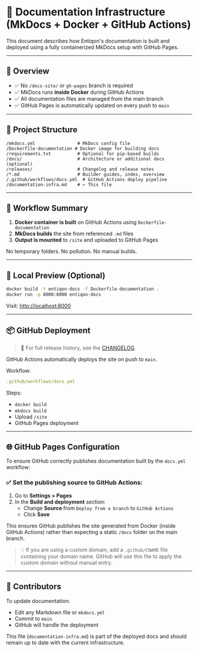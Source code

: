 # 🧾 Documentation Infrastructure (MkDocs + Docker + GitHub Actions)

This document describes how Entiqon's documentation is built and deployed using a fully containerized MkDocs setup with GitHub Pages.

---

## 🧠 Overview

- ✅ No `/docs-site/` or `gh-pages` branch is required
- ✅ MkDocs runs **inside Docker** during GitHub Actions
- ✅ All documentation files are managed from the main branch
- ✅ GitHub Pages is automatically updated on every push to `main`

---

## 📁 Project Structure

```
/mkdocs.yml                # MkDocs config file
/Dockerfile-documentation # Docker image for building docs
/requirements.txt          # Optional for pip-based builds
/docs/                     # Architecture or additional docs (optional)
/releases/                 # Changelog and release notes
/*.md                      # Builder guides, index, overview
/.github/workflows/docs.yml  # GitHub Actions deploy pipeline
/documentation-infra.md    # ← This file
```

---

## 🚀 Workflow Summary

1. **Docker container is built** on GitHub Actions using `Dockerfile-documentation`
2. **MkDocs builds** the site from referenced `.md` files
3. **Output is mounted** to `/site` and uploaded to GitHub Pages

No temporary folders. No pollution. No manual builds.

---

## 🧪 Local Preview (Optional)

```bash
docker build -t entiqon-docs -f Dockerfile-documentation .
docker run -p 8000:8000 entiqon-docs
```

Visit: [http://localhost:8000](http://localhost:8000)

---

## 📦 GitHub Deployment

> 📄 For full release history, see the [CHANGELOG](./CHANGELOG.md).

GitHub Actions automatically deploys the site on push to `main`.

Workflow:
```yaml
.github/workflows/docs.yml
```

Steps:
- `docker build`
- `mkdocs build`
- Upload `/site`
- GitHub Pages deployment

---

## 🌐 GitHub Pages Configuration

To ensure GitHub correctly publishes documentation built by the `docs.yml` workflow:

### ✅ Set the publishing source to **GitHub Actions**:

1. Go to **Settings > Pages**
2. In the **Build and deployment** section:
   - Change **Source** from `Deploy from a branch` to `GitHub Actions`
   - Click **Save**

This ensures GitHub publishes the site generated from Docker (inside GitHub Actions) rather than expecting a static `/docs` folder on the main branch.

> 💡 If you are using a custom domain, add a `.github/CNAME` file containing your domain name. GitHub will use this file to apply the custom domain without manual entry.

---

## 🧩 Contributors

To update documentation:
- Edit any Markdown file or `mkdocs.yml`
- Commit to `main`
- GitHub will handle the deployment

This file (`documentation-infra.md`) is part of the deployed docs and should remain up to date with the current infrastructure.